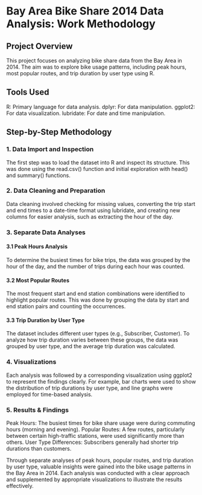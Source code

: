 # Bay Area Bike Share 2014 Data Analysis: Work Methodology

## Project Overview
This project focuses on analyzing bike share data from the Bay Area in 2014. The aim was to explore bike usage patterns, including peak hours, most popular routes, and trip duration by user type using R.

## Tools Used

R: Primary language for data analysis.
dplyr: For data manipulation.
ggplot2: For data visualization.
lubridate: For date and time manipulation.

## Step-by-Step Methodology

### 1. Data Import and Inspection

The first step was to load the dataset into R and inspect its structure. This was done using the read.csv() function and initial exploration with head() and summary() functions.

### 2. Data Cleaning and Preparation
Data cleaning involved checking for missing values, converting the trip start and end times to a date-time format using lubridate, and creating new columns for easier analysis, such as extracting the hour of the day.

### 3. Separate Data Analyses

#### 3.1 Peak Hours Analysis
To determine the busiest times for bike trips, the data was grouped by the hour of the day, and the number of trips during each hour was counted.

#### 3.2 Most Popular Routes
The most frequent start and end station combinations were identified to highlight popular routes. This was done by grouping the data by start and end station pairs and counting the occurrences.

#### 3.3 Trip Duration by User Type
The dataset includes different user types (e.g., Subscriber, Customer). To analyze how trip duration varies between these groups, the data was grouped by user type, and the average trip duration was calculated.

### 4. Visualizations
Each analysis was followed by a corresponding visualization using ggplot2 to represent the findings clearly. For example, bar charts were used to show the distribution of trip durations by user type, and line graphs were employed for time-based analysis.

### 5. Results & Findings
Peak Hours: The busiest times for bike share usage were during commuting hours (morning and evening).
Popular Routes: A few routes, particularly between certain high-traffic stations, were used significantly more than others.
User Type Differences: Subscribers generally had shorter trip durations than customers.

Through separate analyses of peak hours, popular routes, and trip duration by user type, valuable insights were gained into the bike usage patterns in the Bay Area in 2014. Each analysis was conducted with a clear approach and supplemented by appropriate visualizations to illustrate the results effectively.

